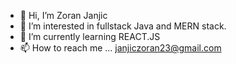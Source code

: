 - 👋 Hi, I’m Zoran Janjic
- 👀 I’m interested in fullstack Java and MERN stack.
- 🌱 I’m currently learning REACT.JS
- 📫 How to reach me ... janjiczoran23@gmail.com


